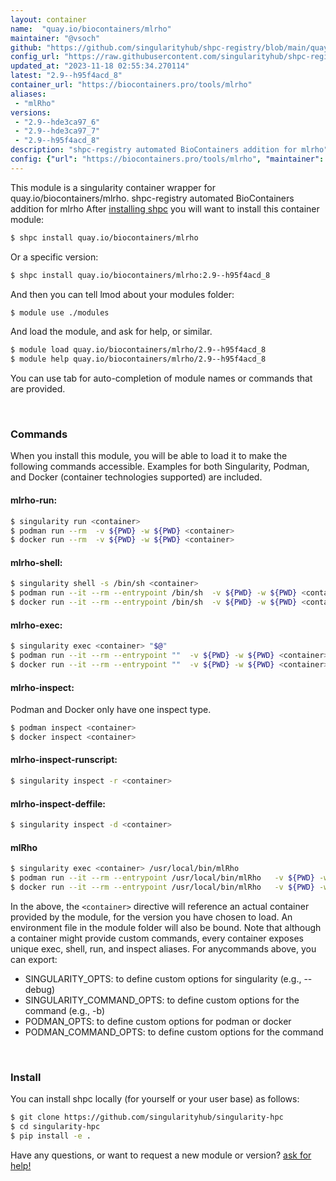 ```yaml
---
layout: container
name:  "quay.io/biocontainers/mlrho"
maintainer: "@vsoch"
github: "https://github.com/singularityhub/shpc-registry/blob/main/quay.io/biocontainers/mlrho/container.yaml"
config_url: "https://raw.githubusercontent.com/singularityhub/shpc-registry/main/quay.io/biocontainers/mlrho/container.yaml"
updated_at: "2023-11-18 02:55:34.270114"
latest: "2.9--h95f4acd_8"
container_url: "https://biocontainers.pro/tools/mlrho"
aliases:
 - "mlRho"
versions:
 - "2.9--hde3ca97_6"
 - "2.9--hde3ca97_7"
 - "2.9--h95f4acd_8"
description: "shpc-registry automated BioContainers addition for mlrho"
config: {"url": "https://biocontainers.pro/tools/mlrho", "maintainer": "@vsoch", "description": "shpc-registry automated BioContainers addition for mlrho", "latest": {"2.9--h95f4acd_8": "sha256:86771317af267aa38998e057135db0dbe7d31f8cc32162bb0e63571052523e71"}, "tags": {"2.9--hde3ca97_6": "sha256:940a6a493ecca35cd3a585f2f62faf465193f054311183146c30de13327b1cae", "2.9--hde3ca97_7": "sha256:f88f61d4152a07fa3a69e31db3702233c3fcdb61f59307382e063300c9248bc0", "2.9--h95f4acd_8": "sha256:86771317af267aa38998e057135db0dbe7d31f8cc32162bb0e63571052523e71"}, "docker": "quay.io/biocontainers/mlrho", "aliases": {"mlRho": "/usr/local/bin/mlRho"}}
---
```


This module is a singularity container wrapper for quay.io/biocontainers/mlrho.
shpc-registry automated BioContainers addition for mlrho
After [installing shpc](#install) you will want to install this container module:


```bash
$ shpc install quay.io/biocontainers/mlrho
```

Or a specific version:

```bash
$ shpc install quay.io/biocontainers/mlrho:2.9--h95f4acd_8
```

And then you can tell lmod about your modules folder:

```bash
$ module use ./modules
```

And load the module, and ask for help, or similar.

```bash
$ module load quay.io/biocontainers/mlrho/2.9--h95f4acd_8
$ module help quay.io/biocontainers/mlrho/2.9--h95f4acd_8
```

You can use tab for auto-completion of module names or commands that are provided.

<br>

### Commands

When you install this module, you will be able to load it to make the following commands accessible.
Examples for both Singularity, Podman, and Docker (container technologies supported) are included.

#### mlrho-run:

```bash
$ singularity run <container>
$ podman run --rm  -v ${PWD} -w ${PWD} <container>
$ docker run --rm  -v ${PWD} -w ${PWD} <container>
```

#### mlrho-shell:

```bash
$ singularity shell -s /bin/sh <container>
$ podman run --it --rm --entrypoint /bin/sh  -v ${PWD} -w ${PWD} <container>
$ docker run --it --rm --entrypoint /bin/sh  -v ${PWD} -w ${PWD} <container>
```

#### mlrho-exec:

```bash
$ singularity exec <container> "$@"
$ podman run --it --rm --entrypoint ""  -v ${PWD} -w ${PWD} <container> "$@"
$ docker run --it --rm --entrypoint ""  -v ${PWD} -w ${PWD} <container> "$@"
```

#### mlrho-inspect:

Podman and Docker only have one inspect type.

```bash
$ podman inspect <container>
$ docker inspect <container>
```

#### mlrho-inspect-runscript:

```bash
$ singularity inspect -r <container>
```

#### mlrho-inspect-deffile:

```bash
$ singularity inspect -d <container>
```


#### mlRho

```bash
$ singularity exec <container> /usr/local/bin/mlRho
$ podman run --it --rm --entrypoint /usr/local/bin/mlRho   -v ${PWD} -w ${PWD} <container> -c " $@"
$ docker run --it --rm --entrypoint /usr/local/bin/mlRho   -v ${PWD} -w ${PWD} <container> -c " $@"
```



In the above, the `<container>` directive will reference an actual container provided
by the module, for the version you have chosen to load. An environment file in the
module folder will also be bound. Note that although a container
might provide custom commands, every container exposes unique exec, shell, run, and
inspect aliases. For anycommands above, you can export:

 - SINGULARITY_OPTS: to define custom options for singularity (e.g., --debug)
 - SINGULARITY_COMMAND_OPTS: to define custom options for the command (e.g., -b)
 - PODMAN_OPTS: to define custom options for podman or docker
 - PODMAN_COMMAND_OPTS: to define custom options for the command

<br>

### Install

You can install shpc locally (for yourself or your user base) as follows:

```bash
$ git clone https://github.com/singularityhub/singularity-hpc
$ cd singularity-hpc
$ pip install -e .
```

Have any questions, or want to request a new module or version? [ask for help!](https://github.com/singularityhub/singularity-hpc/issues)